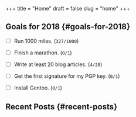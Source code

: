 +++
title = "Home"
draft = false
slug = "home"
+++

## Goals for 2018 {#goals-for-2018}

-   [ ] Run 1000 miles. (`327/1000`)
-   [ ] Finish a marathon. (`0/1`)
-   [ ] Write at least 20 blog articles. (`4/20`)
-   [ ] Get the first signature for my PGP key. (`0/1`)
-   [ ] Install Gentoo. (`0/1`)


## Recent Posts {#recent-posts}